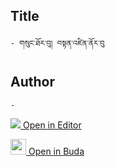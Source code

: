 ## Title
	- གསུང་ཐོར་བུ། བསྟན་འཛིན་ནོར་བུ

## Author
	- 



[<img src="https://img.icons8.com/color/25/000000/edit-property.png"> Open in Editor](http://editor.openpecha.org/I49DDD966)

[<img width="25" src="https://library.bdrc.io/icons/BUDA-small.svg"> Open in Buda](https://library.bdrc.io/show/bdr:IE0OPI49DDD966)
